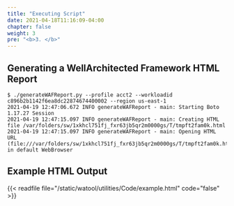 ```yaml
---
title: "Executing Script"
date: 2021-04-18T11:16:09-04:00
chapter: false
weight: 3
pre: "<b>3. </b>"
---
```


## Generating a WellArchitected Framework HTML Report

```shell
$ ./generateWAFReport.py --profile acct2 --workloadid c896b2b1142f6ea8dc22874674400002 --region us-east-1
2021-04-19 12:47:06.672 INFO generateWAFReport - main: Starting Boto 1.17.27 Session
2021-04-19 12:47:15.097 INFO generateWAFReport - main: Creating HTML file /var/folders/sw/1xkhcl751fj_fxr63jb5qr2m0000gs/T/tmpft2fam0k.html
2021-04-19 12:47:15.097 INFO generateWAFReport - main: Opening HTML URL (file:///var/folders/sw/1xkhcl751fj_fxr63jb5qr2m0000gs/T/tmpft2fam0k.html) in default WebBrowser
```

## Example HTML Output
{{< readfile file="/static/watool/utilities/Code/example.html" code="false" >}}
